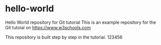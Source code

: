 # hello-world
Hello World repository for Git tutorial
This is an example repository for the Git tutoial on https://www.w3schools.com

This repository is built step by step in the tutorial.
123456
